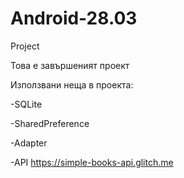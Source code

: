# Android-28.03
Project

Това е завършеният проект

Използвани неща в проекта:

-SQLite

-SharedPreference

-Adapter

-API https://simple-books-api.glitch.me

